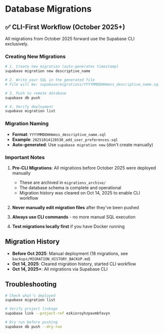 # Database Migrations

## ✅ CLI-First Workflow (October 2025+)

All migrations from October 2025 forward use the Supabase CLI exclusively.

### Creating New Migrations

```bash
# 1. Create new migration (auto-generates timestamp)
supabase migration new descriptive_name

# 2. Write your SQL in the generated file
# File will be: supabase/migrations/YYYYMMDDHHmmss_descriptive_name.sql

# 3. Push to remote database
supabase db push

# 4. Verify deployment
supabase migration list
```

### Migration Naming

- **Format**: `YYYYMMDDHHmmss_descriptive_name.sql`
- **Example**: `20251014120530_add_user_preferences.sql`
- **Auto-generated**: Use `supabase migration new` (don't create manually)

### Important Notes

1. **Pre-CLI Migrations**: All migrations before October 2025 were deployed manually
   - These are archived in `migrations_archive/`
   - The database schema is complete and operational
   - Migration history was cleared on Oct 14, 2025 to enable CLI workflow

2. **Never manually edit migration files** after they've been pushed

3. **Always use CLI commands** - no more manual SQL execution

4. **Test migrations locally first** if you have Docker running

## Migration History

- **Before Oct 2025**: Manual deployment (18 migrations, see `backups/MIGRATION_HISTORY_BACKUP.md`)
- **Oct 14, 2025**: Cleared migration history, started CLI workflow
- **Oct 14, 2025+**: All migrations via Supabase CLI

## Troubleshooting

```bash
# Check what's deployed
supabase migration list

# Verify project linkage
supabase link --project-ref ezkioroyhzpavmbfavyn

# Dry run before pushing
supabase db push --dry-run
```
